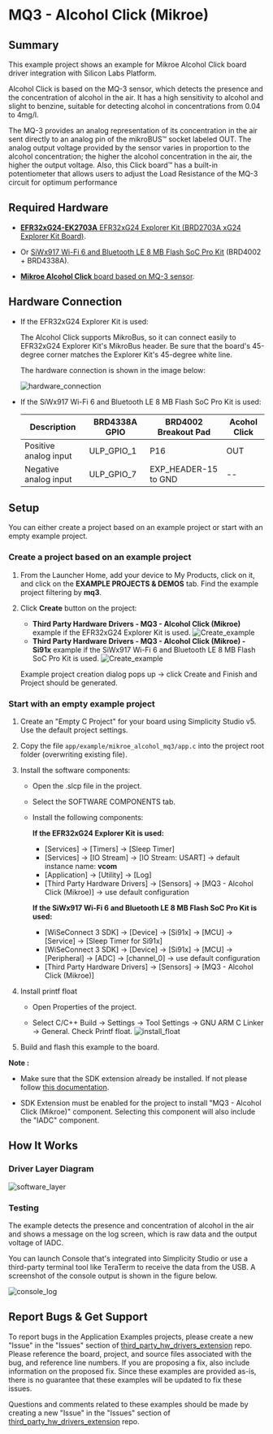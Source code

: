 # MQ3 - Alcohol Click (Mikroe) #

## Summary ##

This example project shows an example for Mikroe Alcohol Click board driver integration with Silicon Labs Platform.

Alcohol Click is based on the MQ-3 sensor, which detects the presence and the concentration of alcohol in the air. It has a high sensitivity to alcohol and slight to benzine, suitable for detecting alcohol in concentrations from 0.04 to 4mg/l.

The MQ-3 provides an analog representation of its concentration in the air sent directly to an analog pin of the mikroBUS™ socket labeled OUT. The analog output voltage provided by the sensor varies in proportion to the alcohol concentration; the higher the alcohol concentration in the air, the higher the output voltage. Also, this Click board™ has a built-in potentiometer that allows users to adjust the Load Resistance of the MQ-3 circuit for optimum performance

## Required Hardware ##

- [**EFR32xG24-EK2703A** EFR32xG24 Explorer Kit (BRD2703A xG24 Explorer Kit Board)](https://www.silabs.com/development-tools/wireless/efr32xg24-explorer-kit?tab=overview).

- Or [SiWx917 Wi-Fi 6 and Bluetooth LE 8 MB Flash SoC Pro Kit](https://www.silabs.com/development-tools/wireless/wi-fi/siwx917-pk6031a-wifi-6-bluetooth-le-soc-pro-kit) (BRD4002 + BRD4338A).

- [**Mikroe Alcohol Click** board based on MQ-3 sensor](https://www.mikroe.com/alcohol-click).

## Hardware Connection ##

- If the EFR32xG24 Explorer Kit is used:

  The Alcohol Click supports MikroBus, so it can connect easily to EFR32xG24 Explorer Kit's MikroBus header. Be sure that the board's 45-degree corner matches the Explorer Kit's 45-degree white line.

  The hardware connection is shown in the image below:

  ![hardware_connection](image/hardware_connection.png)

- If the SiWx917 Wi-Fi 6 and Bluetooth LE 8 MB Flash SoC Pro Kit is used:

  | Description           | BRD4338A GPIO  | BRD4002 Breakout Pad | Acohol Click         |
  | ----------------------| ---------------| ---------------------| -------------------- |
  | Positive analog input | ULP_GPIO_1     | P16                  | OUT                  |
  | Negative analog input | ULP_GPIO_7     | EXP_HEADER-15 to GND | --                   |

## Setup ##

You can either create a project based on an example project or start with an empty example project.

### Create a project based on an example project ###

1. From the Launcher Home, add your device to My Products, click on it, and click on the **EXAMPLE PROJECTS & DEMOS** tab. Find the example project filtering by **mq3**.

2. Click **Create** button on the project:

   - **Third Party Hardware Drivers - MQ3 - Alcohol Click (Mikroe)** example if the EFR32xG24 Explorer Kit is used.
   ![Create_example](image/create_example_1.png)
   - **Third Party Hardware Drivers - MQ3 - Alcohol Click (Mikroe) - Si91x** example if the SiWx917 Wi-Fi 6 and Bluetooth LE 8 MB Flash SoC Pro Kit is used.
   ![Create_example](image/create_example_2.png)

   Example project creation dialog pops up -> click Create and Finish and Project should be generated.

### Start with an empty example project ###

1. Create an "Empty C Project" for your board using Simplicity Studio v5. Use the default project settings.

2. Copy the file `app/example/mikroe_alcohol_mq3/app.c` into the project root folder (overwriting existing file).

3. Install the software components:

    - Open the .slcp file in the project.

    - Select the SOFTWARE COMPONENTS tab.

    - Install the following components:

      **If the EFR32xG24 Explorer Kit is used:**

        - [Services] → [Timers] → [Sleep Timer]
        - [Services] → [IO Stream] → [IO Stream: USART] → default instance name: **vcom**
        - [Application] → [Utility] → [Log]
        - [Third Party Hardware Drivers] → [Sensors] → [MQ3 - Alcohol Click (Mikroe)] → use default configuration

      **If the SiWx917 Wi-Fi 6 and Bluetooth LE 8 MB Flash SoC Pro Kit is used:**

        - [WiSeConnect 3 SDK] → [Device] → [Si91x] → [MCU] → [Service] → [Sleep Timer for Si91x]
        - [WiSeConnect 3 SDK] → [Device] → [Si91x] → [MCU] → [Peripheral] → [ADC] → [channel_0] → use default configuration
        - [Third Party Hardware Drivers] → [Sensors] → [MQ3 - Alcohol Click (Mikroe)]

4. Install printf float

    - Open Properties of the project.

    - Select C/C++ Build → Settings → Tool Settings → GNU ARM C Linker → General. Check Printf float.
    ![install_float](image/install_float.png)

5. Build and flash this example to the board.

**Note :**

- Make sure that the SDK extension already be installed. If not please follow [this documentation](https://github.com/SiliconLabs/third_party_hw_drivers_extension/blob/master/README.md#how-to-add-to-simplicity-studio-ide).

- SDK Extension must be enabled for the project to install "MQ3 - Alcohol Click (Mikroe)" component. Selecting this component will also include the "IADC" component.

## How It Works ##

### Driver Layer Diagram ###

![software_layer](image/software_layer.png)

### Testing ###

The example detects the presence and concentration of alcohol in the air and shows a message on the log screen, which is raw data and the output voltage of IADC.

You can launch Console that's integrated into Simplicity Studio or use a third-party terminal tool like TeraTerm to receive the data from the USB. A screenshot of the console output is shown in the figure below.

![console_log](image/console_log.png)

## Report Bugs & Get Support ##

To report bugs in the Application Examples projects, please create a new "Issue" in the "Issues" section of [third_party_hw_drivers_extension](https://github.com/SiliconLabs/third_party_hw_drivers_extension) repo. Please reference the board, project, and source files associated with the bug, and reference line numbers. If you are proposing a fix, also include information on the proposed fix. Since these examples are provided as-is, there is no guarantee that these examples will be updated to fix these issues.

Questions and comments related to these examples should be made by creating a new "Issue" in the "Issues" section of [third_party_hw_drivers_extension](https://github.com/SiliconLabs/third_party_hw_drivers_extension) repo.